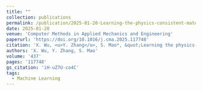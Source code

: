 ```yaml
---
title: ""
collection: publications
permalink: /publication/2025-01-20-Learning-the-physics-consistent-material-behavior-from-measurable-data-via-PDE-constrained-optimization
date: 2025-01-20
venue: 'Computer Methods in Applied Mechanics and Engineering'
paperurl: 'https://doi.org/10.1016/j.cma.2025.117748'
citation: 'X. Wu, <u>Y. Zhang</u>, S. Mao*, &quot;Learning the physics-consistent material behavior from measurable data via PDE-constrained optimization.&quot; <b>Computer Methods in Applied Mechanics and Engineering</b>, 437, 117748 (2025).'
authors: 'X. Wu, Y. Zhang, S. Mao'
volume: '437'
pages: '117748'
gs_citation: 'iH-uZ7U-co4C'
tags:
  - Machine Learning
---
```


